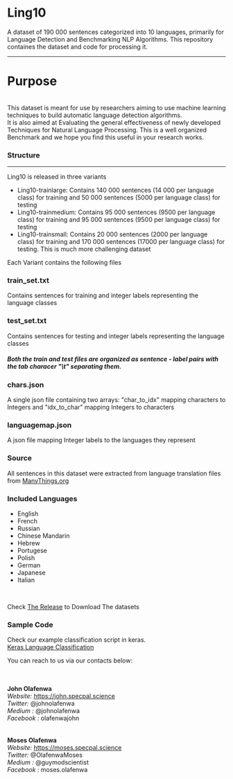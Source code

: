 # Ling10
A dataset of 190 000 sentences categorized into 10 languages, primarily for Language Detection and Benchmarking NLP Algorithms. This repository containes the dataset and code for processing it.
<hr>
<h1> Purpose </h1>
<div style="font-family: 30px Calibri;" ><br><span>
        This dataset is meant for use by researchers aiming to use machine learning techniques to build automatic language detection algorithms.<br>
  It is also aimed at Evaluating the general effectiveness of newly developed Techniques for Natural Language Processing.
  This is a well organized Benchmark and we hope you find this useful in your research works.
  </b> 
  
  
  
<h3>Structure</h3>
<hr>
Ling10 is released in three variants
 <ul>
  <li>
  Ling10-trainlarge: Contains 140 000 sentences (14 000 per language class) for training and 50 000 sentences (5000 per language class) for testing
  </li>
  <li>
   Ling10-trainmedium: Contains 95 000 sentences (9500 per language class) for training and 95 000 sentences (9500 per language class) for testing
  </li>
  <li>
   Ling10-trainsmall: Contains 20 000 sentences (2000 per language class) for training and 170 000 sentences (17000 per language class) for testing. This is much more challenging dataset
  </li>
  </ul>
    
Each Variant contains the following files
 
<h3>train_set.txt</h3>
	Contains sentences for training and integer labels representing the language classes

<h3>test_set.txt</h3>
	Contains sentences for testing and integer labels representing the language classes
	
<h5>Both the train and test files are organized as sentence - label pairs with the tab characer "\t" separating them.<h5>

<h3>chars.json</h3>
	A single json file containing two arrays: "char_to_idx" mapping characters to Integers and "idx_to_char" mapping Integers to characters

<h3>languagemap.json</h3>
	A json file mapping Integer labels to the languages they represent
  
 <h3>Source</h3>
 All sentences in this dataset were extracted from language translation files from <a href="https://manythings.org">ManyThings.org</a>
 
 <h3>Included Languages</h3>
 <ul>
  <li>English</li>
  <li>French</li>
  <li>Russian</li>
  <li>Chinese Mandarin</li>
  <li>Hebrew</li>
  <li>Portugese</li>
  <li>Polish</li>
  <li>German</li>
  <li>Japanese</li>
  <li>Italian</li>
  </ul>
    <br>
    
   
 Check  <a href="https://github.com/johnolafenwa/Ling10/releases">The Release</a> to Download The datasets 
 
 <h3>Sample Code</h3>
 Check our example classification script in keras. 
    <br> <a href="https://github.com/johnolafenwa/Ling10/blob/master/keras-classification.py">Keras Language Classification</a>
 
  You can reach to us via our contacts below:
  
  
  
  <br><br>
  <b>John Olafenwa</b> <br>
      <i>Website: </i>    <a style="text-decoration: none;" href="https://john.specpal.science"> https://john.specpal.science</a> <br>
      <i>Twitter: </i>    <a style="text-decoration: none;" href="https://twitter.com/johnolafenwa"> @johnolafenwa</a> <br>
      <i>Medium : </i>    <a style="text-decoration: none;" href="https://medium.com/@johnolafenwa"> @johnolafenwa</a> <br>
      <i>Facebook : </i>    <a style="text-decoration: none;" href="https://facebook.com/olafenwajohn"> olafenwajohn</a> <br>
 <br><br>
  <b>Moses Olafenwa</b> <br>
 <i>Website: </i>  <a style="text-decoration: none;" href="https://moses.specpal.science"> https://moses.specpal.science</a> <br>
 <i>Twitter: </i>    <a style="text-decoration: none;" href="https://twitter.com/OlafenwaMoses"> @OlafenwaMoses</a> <br>
      <i>Medium : </i>    <a style="text-decoration: none;" href="https://medium.com/@guymodscientist"> @guymodscientist</a> <br>
      <i>Facebook : </i>    <a style="text-decoration: none;" href="https://facebook.com/moses.olafenwa"> moses.olafenwa</a> <br>

      

</div>
